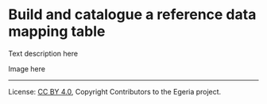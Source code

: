 <!-- SPDX-License-Identifier: CC-BY-4.0 -->
<!-- Copyright Contributors to the Egeria project. -->

# Build and  catalogue a reference data mapping table

 Text description here 


 Image here




----
License: [CC BY 4.0](https://creativecommons.org/licenses/by/4.0/), Copyright Contributors to the Egeria project.
